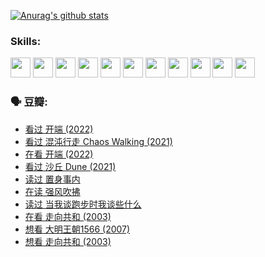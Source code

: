 
[![Anurag's github stats](https://github-readme-stats.vercel.app/api?username=w940853815)](https://github.com/anuraghazra/github-readme-stats)

### Skills:

<code><img height="32" src="https://cdn.jsdelivr.net/npm/simple-icons@v5/icons/python.svg"></code>
<code><img height="32" src="https://cdn.jsdelivr.net/npm/simple-icons@v5/icons/javascript.svg"></code>
<code><img height="32" src="https://cdn.jsdelivr.net/npm/simple-icons@v5/icons/django.svg"></code>
<code><img height="32" src="https://cdn.jsdelivr.net/npm/simple-icons@v5/icons/flask.svg"></code>
<code><img height="32" src="https://cdn.jsdelivr.net/npm/simple-icons@v5/icons/vuetify.svg"></code>
<code><img height="32" src="https://cdn.jsdelivr.net/npm/simple-icons@v5/icons/git.svg"></code>
<code><img height="32" src="https://cdn.jsdelivr.net/npm/simple-icons@v5/icons/docker.svg"></code>
<code><img height="32" src="https://cdn.jsdelivr.net/npm/simple-icons@v5/icons/postgresql.svg"></code>
<code><img height="32" src="https://cdn.jsdelivr.net/npm/simple-icons@v5/icons/elasticsearch.svg"></code>
<code><img height="32" src="https://cdn.jsdelivr.net/npm/simple-icons@v5/icons/macos.svg"></code>
<code><img height="32" src="https://cdn.jsdelivr.net/npm/simple-icons@v5/icons/linux.svg"></code>

### 🗣 豆瓣:

<!-- DOUBAN-ACTIVITIES:START -->
- [看过 开端‎ (2022)](https://www.douban.com/people/136069238/status/3737530861/?_i=43400880)
- [看过 混沌行走 Chaos Walking‎ (2021)](https://www.douban.com/people/136069238/status/3734828206/?_i=43400880)
- [在看 开端‎ (2022)](https://www.douban.com/people/136069238/status/3733533297/?_i=43400880)
- [看过 沙丘 Dune‎ (2021)](https://www.douban.com/people/136069238/status/3726869471/?_i=43400880)
- [读过 置身事内](https://www.douban.com/people/136069238/status/3726223867/?_i=43400880)
- [在读 强风吹拂](https://www.douban.com/people/136069238/status/3725395475/?_i=43400880)
- [读过 当我谈跑步时我谈些什么](https://www.douban.com/people/136069238/status/3715422296/?_i=43400880)
- [在看 走向共和‎ (2003)](https://www.douban.com/people/136069238/status/3711470443/?_i=43400880)
- [想看 大明王朝1566‎ (2007)](https://www.douban.com/people/136069238/status/3710980213/?_i=43400880)
- [想看 走向共和‎ (2003)](https://www.douban.com/people/136069238/status/3710980002/?_i=43400880)
<!-- DOUBAN-ACTIVITIES:END -->
<!--
**w940853815/w940853815** is a ✨ _special_ ✨ repository because its `README.md` (this file) appears on your GitHub profile.

Here are some ideas to get you started:

- 🔭 I’m currently working on ...
- 🌱 I’m currently learning ...
- 👯 I’m looking to collaborate on ...
- 🤔 I’m looking for help with ...
- 💬 Ask me about ...
- 📫 How to reach me: ...
- 😄 Pronouns: ...
- ⚡ Fun fact: ...
-->
